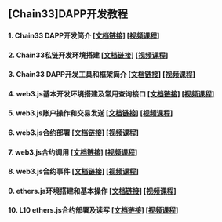 ## [Chain33]DAPP开发教程

#### 1. Chain33 DAPP开发简介  [[文档链接]](https://github.com/andyYuanFZM/Chain33_Dapp_develop/blob/main/L1%20Chain33%20DAPP%E5%BC%80%E5%8F%91%E7%AE%80%E4%BB%8B/L1_readme.md)  [[视频课程]](https://www.bilibili.com/video/BV1BM411v745/?share_source=copy_web&vd_source=6dc648c02f2bdc5a6e650dadc1136eed)  
#### 2. Chain33私链开发环境搭建  [[文档链接]](https://github.com/andyYuanFZM/Chain33_Dapp_develop/blob/main/L2%20Chain33%E7%A7%81%E9%93%BE%E5%BC%80%E5%8F%91%E7%8E%AF%E5%A2%83%E6%90%AD%E5%BB%BA/L2_readme.md)  [[视频课程]](https://www.bilibili.com/video/BV1JY411B7Jc/?share_source=copy_web&vd_source=6dc648c02f2bdc5a6e650dadc1136eed)  
#### 3. Chain33 DAPP开发工具和框架简介  [[文档链接]](https://github.com/andyYuanFZM/Chain33_Dapp_develop/blob/main/L3%20Chain33%20DAPP%E5%BC%80%E5%8F%91%E5%B7%A5%E5%85%B7%E5%92%8C%E6%A1%86%E6%9E%B6%E7%AE%80%E4%BB%8B/L3_readme.md)  [[视频课程]](https://www.bilibili.com/video/BV1654y1A7ar/?share_source=copy_web&vd_source=6dc648c02f2bdc5a6e650dadc1136eed)  
#### 4. web3.js基本开发环境搭建及常用查询接口  [[文档链接]](https://github.com/andyYuanFZM/Chain33_Dapp_develop/blob/main/L4%20web3.js%E5%9F%BA%E6%9C%AC%E5%BC%80%E5%8F%91%E7%8E%AF%E5%A2%83%E6%90%AD%E5%BB%BA/L4_readme.md)  [[视频课程]](https://www.bilibili.com/video/BV1pA41127sK/?share_source=copy_web&vd_source=6dc648c02f2bdc5a6e650dadc1136eed)  
#### 5. web3.js账户操作和交易发送  [[文档链接]](https://github.com/andyYuanFZM/Chain33_Dapp_develop/blob/main/L5%20web3.js%E8%B4%A6%E6%88%B7%E6%93%8D%E4%BD%9C%E5%92%8C%E4%BA%A4%E6%98%93%E5%8F%91%E9%80%81/L5_readme.md)  [[视频课程]](https://www.bilibili.com/video/BV1p54y1w7go/?share_source=copy_web&vd_source=6dc648c02f2bdc5a6e650dadc1136eed)  
#### 6. web3.js合约部署  [[文档链接]](https://github.com/andyYuanFZM/Chain33_Dapp_develop/blob/main/L6%20web3.js%E5%90%88%E7%BA%A6%E9%83%A8%E7%BD%B2/L6_readme.md)  [[视频课程]](https://www.bilibili.com/video/BV1x24y1H7zj/?share_source=copy_web)  
#### 7. web3.js合约调用  [[文档链接]](https://github.com/andyYuanFZM/Chain33_Dapp_develop/blob/main/L7%20web3.js%E5%90%88%E7%BA%A6%E8%AF%BB%E5%86%99/L7_readme.md)  [[视频课程]](https://www.bilibili.com/video/BV1Lo4y1r7Sb/?share_source=copy_web&vd_source=6dc648c02f2bdc5a6e650dadc1136eed)  
#### 8. web3.js合约事件  [[文档链接]](https://github.com/andyYuanFZM/Chain33_Dapp_develop/blob/main/L8%20web3.js%E5%90%88%E7%BA%A6%E4%BA%8B%E4%BB%B6/L8_readme.md)  [[视频课程]](https://www.bilibili.com/video/BV1ok4y187Yo/?share_source=copy_web&vd_source=6dc648c02f2bdc5a6e650dadc1136eed)  
#### 9. ethers.js环境搭建和基本操作  [[文档链接]](https://github.com/andyYuanFZM/Chain33_Dapp_develop/blob/main/L9%20ethers.js%E7%8E%AF%E5%A2%83%E6%90%AD%E5%BB%BA%E5%92%8C%E5%9F%BA%E6%9C%AC%E6%93%8D%E4%BD%9C/L9_readme.md)  [[视频课程]](https://www.bilibili.com/video/BV1Y84y1A7Mh/?share_source=copy_web&vd_source=6dc648c02f2bdc5a6e650dadc1136eed) 
#### 10. L10 ethers.js合约部署及读写  [[文档链接]](https://github.com/andyYuanFZM/Chain33_Dapp_develop/blob/main/L10%20ethers.js%E5%90%88%E7%BA%A6%E9%83%A8%E7%BD%B2%E5%8F%8A%E8%AF%BB%E5%86%99/L10_readme.md)  [[视频课程]](https://www.bilibili.com/video/BV13g4y1x7P3/?share_source=copy_web&vd_source=6dc648c02f2bdc5a6e650dadc1136eed) 
